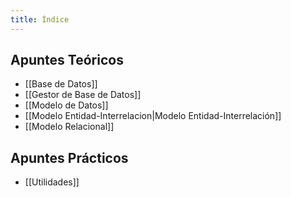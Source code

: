 ```yaml
---
title: Índice
---
```


## Apuntes Teóricos

- [[Base de Datos]]
- [[Gestor de Base de Datos]]
- [[Modelo de Datos]]
- [[Modelo Entidad-Interrelacion|Modelo Entidad-Interrelación]]
- [[Modelo Relacional]]

## Apuntes Prácticos

- [[Utilidades]]
